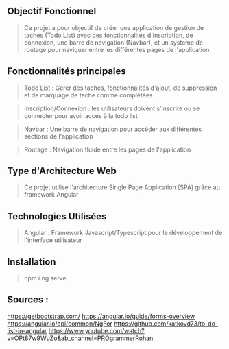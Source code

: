 ## Objectif Fonctionnel
>Ce projet a pour objectif de créer une application de gestion de taches (Todo List) 
avec des fonctionnalités d'inscription, de connexion, une barre de navigation (Navbar), et un systeme de routage pour naviguer
entre les différentes pages de l'application.

## Fonctionnalités principales
> Todo List : Gérer des taches, fonctionnalités d'ajout, de suppression et de marquage de tache comme complétées

> Inscription/Connexion : les utilisateurs doivent s'inscrire ou se connecter pour avoir acces à la todo list

> Navbar  : Une barre de navigation pour accéder aux différentes sections de l'application

> Routage : Navigation fluide entre les pages de l'application
 
## Type d'Architecture Web
> Ce projet utilise l'architecture Single Page Application (SPA) grâce au framework Angular

## Technologies Utilisées
> Angular : Framework Javascript/Typescript pour le développement de l'interface utilisateur
 
## Installation
> npm i 
> ng serve


## Sources : 
https://getbootstrap.com/
https://angular.io/guide/forms-overview
https://angular.io/api/common/NgFor
https://github.com/katkovd73/to-do-list-in-angular
https://www.youtube.com/watch?v=OPt87w9WuZo&ab_channel=PROgrammerRohan
